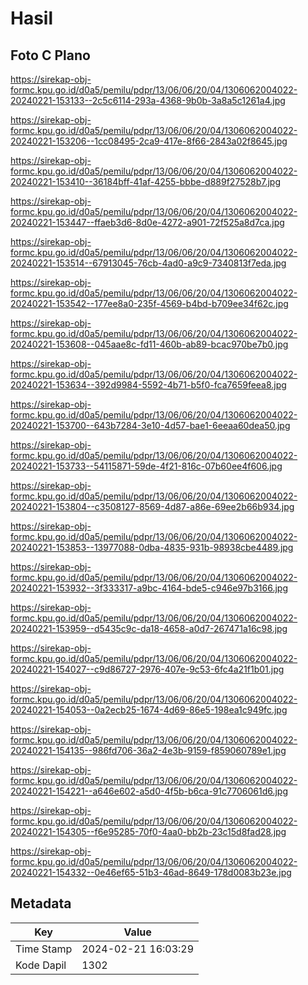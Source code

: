 # Hasil

## Foto C Plano

https://sirekap-obj-formc.kpu.go.id/d0a5/pemilu/pdpr/13/06/06/20/04/1306062004022-20240221-153133--2c5c6114-293a-4368-9b0b-3a8a5c1261a4.jpg

https://sirekap-obj-formc.kpu.go.id/d0a5/pemilu/pdpr/13/06/06/20/04/1306062004022-20240221-153206--1cc08495-2ca9-417e-8f66-2843a02f8645.jpg

https://sirekap-obj-formc.kpu.go.id/d0a5/pemilu/pdpr/13/06/06/20/04/1306062004022-20240221-153410--36184bff-41af-4255-bbbe-d889f27528b7.jpg

https://sirekap-obj-formc.kpu.go.id/d0a5/pemilu/pdpr/13/06/06/20/04/1306062004022-20240221-153447--ffaeb3d6-8d0e-4272-a901-72f525a8d7ca.jpg

https://sirekap-obj-formc.kpu.go.id/d0a5/pemilu/pdpr/13/06/06/20/04/1306062004022-20240221-153514--67913045-76cb-4ad0-a9c9-7340813f7eda.jpg

https://sirekap-obj-formc.kpu.go.id/d0a5/pemilu/pdpr/13/06/06/20/04/1306062004022-20240221-153542--177ee8a0-235f-4569-b4bd-b709ee34f62c.jpg

https://sirekap-obj-formc.kpu.go.id/d0a5/pemilu/pdpr/13/06/06/20/04/1306062004022-20240221-153608--045aae8c-fd11-460b-ab89-bcac970be7b0.jpg

https://sirekap-obj-formc.kpu.go.id/d0a5/pemilu/pdpr/13/06/06/20/04/1306062004022-20240221-153634--392d9984-5592-4b71-b5f0-fca7659feea8.jpg

https://sirekap-obj-formc.kpu.go.id/d0a5/pemilu/pdpr/13/06/06/20/04/1306062004022-20240221-153700--643b7284-3e10-4d57-bae1-6eeaa60dea50.jpg

https://sirekap-obj-formc.kpu.go.id/d0a5/pemilu/pdpr/13/06/06/20/04/1306062004022-20240221-153733--54115871-59de-4f21-816c-07b60ee4f606.jpg

https://sirekap-obj-formc.kpu.go.id/d0a5/pemilu/pdpr/13/06/06/20/04/1306062004022-20240221-153804--c3508127-8569-4d87-a86e-69ee2b66b934.jpg

https://sirekap-obj-formc.kpu.go.id/d0a5/pemilu/pdpr/13/06/06/20/04/1306062004022-20240221-153853--13977088-0dba-4835-931b-98938cbe4489.jpg

https://sirekap-obj-formc.kpu.go.id/d0a5/pemilu/pdpr/13/06/06/20/04/1306062004022-20240221-153932--3f333317-a9bc-4164-bde5-c946e97b3166.jpg

https://sirekap-obj-formc.kpu.go.id/d0a5/pemilu/pdpr/13/06/06/20/04/1306062004022-20240221-153959--d5435c9c-da18-4658-a0d7-267471a16c98.jpg

https://sirekap-obj-formc.kpu.go.id/d0a5/pemilu/pdpr/13/06/06/20/04/1306062004022-20240221-154027--c9d86727-2976-407e-9c53-6fc4a21f1b01.jpg

https://sirekap-obj-formc.kpu.go.id/d0a5/pemilu/pdpr/13/06/06/20/04/1306062004022-20240221-154053--0a2ecb25-1674-4d69-86e5-198ea1c949fc.jpg

https://sirekap-obj-formc.kpu.go.id/d0a5/pemilu/pdpr/13/06/06/20/04/1306062004022-20240221-154135--986fd706-36a2-4e3b-9159-f859060789e1.jpg

https://sirekap-obj-formc.kpu.go.id/d0a5/pemilu/pdpr/13/06/06/20/04/1306062004022-20240221-154221--a646e602-a5d0-4f5b-b6ca-91c7706061d6.jpg

https://sirekap-obj-formc.kpu.go.id/d0a5/pemilu/pdpr/13/06/06/20/04/1306062004022-20240221-154305--f6e95285-70f0-4aa0-bb2b-23c15d8fad28.jpg

https://sirekap-obj-formc.kpu.go.id/d0a5/pemilu/pdpr/13/06/06/20/04/1306062004022-20240221-154332--0e46ef65-51b3-46ad-8649-178d0083b23e.jpg


## Metadata

| Key        | Value               |
| ---------- | ------------------- |
| Time Stamp | 2024-02-21 16:03:29 |
| Kode Dapil | 1302                |



